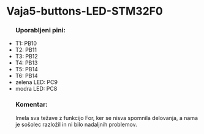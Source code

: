 # Vaja5-buttons-LED-STM32F0

<ul>
  <h3>Uporabljeni pini:</h3>
    <li>T1: PB10</li>
    <li>T2: PB11</li>
    <li>T3: PB12</li>
    <li>T4: PB13</li>
    <li>T5: PB14</li>
    <li>T6: PB14</li>
    <li>zelena LED: PC9</li>
    <li>modra LED: PC8</li>
</ul>

<ul>
  <h3>Komentar:</h3>
  <p>
   Imela sva težave z funkcijo For, ker se nisva spomnila delovanja, a nama je sošolec razložil in ni bilo nadaljnih problemov.
  </p>
</ul>
